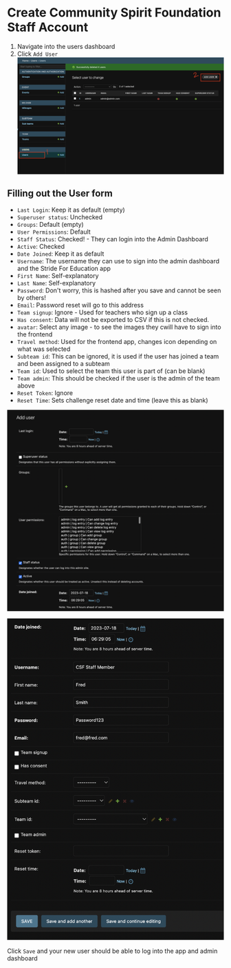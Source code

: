 # Create Community Spirit Foundation Staff Account

1. Navigate into the users dashboard
2. Click `Add User`
   ![Add User: Step 1](../img/usersp1.png)

## Filling out the User form

- `Last Login`: Keep it as default (empty)
- `Superuser status`: Unchecked
- `Groups`: Default (empty)
- `User Permissions`: Default
- `Staff Status`: Checked! - They can login into the Admin Dashboard
- `Active`: Checked
- `Date Joined`: Keep it as default
- `Username`: The username they can use to sign into the admin dashboard and the Stride For Education app
- `First Name`: Self-explanatory
- `Last Name`: Self-explanatory
- `Password`: Don't worry, this is hashed after you save and cannot be seen by others!
- `Email`: Password reset will go to this address
- `Team signup`: Ignore - Used for teachers who sign up a class
- `Has consent`: Data will not be exported to CSV if this is not checked.
- `avatar`: Select any image - to see the images they cwill have to sign into the frontend
- `Travel method`: Used for the frontend app, changes icon depending on what was selected
- `Subteam id`: This can be ignored, it is used if the user has joined a team and been assigned to a subteam
- `Team id`: Used to select the team this user is part of (can be blank)
- `Team admin`: This should be checked if the user is the admin of the team above
- `Reset Token`: Ignore
- `Reset Time`: Sets challenge reset date and time (leave this as blank)

![Add User: Step 2](../img/usersp2.png)

![Add User: Step 3](../img/usersp3.png)

Click `Save` and your new user should be able to log into the app and admin dashboard
